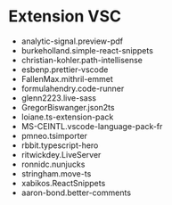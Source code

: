 # Extension VSC

- analytic-signal.preview-pdf
- burkeholland.simple-react-snippets
- christian-kohler.path-intellisense
- esbenp.prettier-vscode
- FallenMax.mithril-emmet
- formulahendry.code-runner
- glenn2223.live-sass
- GregorBiswanger.json2ts
- loiane.ts-extension-pack
- MS-CEINTL.vscode-language-pack-fr
- pmneo.tsimporter
- rbbit.typescript-hero
- ritwickdey.LiveServer
- ronnidc.nunjucks
- stringham.move-ts
- xabikos.ReactSnippets
- aaron-bond.better-comments